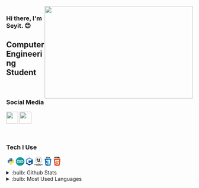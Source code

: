 <img src="https://media.giphy.com/media/cFdHXXm5GhJsc/giphy.gif" align="right" width="400" height="250">

### Hi there, I'm Seyit. :blush:

## Computer Engineering Student

<br/>

### Social Media

[<img height="32" width="32" src="https://unpkg.com/simple-icons@v6/icons/linkedin.svg" align="center"/>][Linkedin]
[<img height="32" width="32" src="https://unpkg.com/simple-icons@v6/icons/twitter.svg" align="center"/>][Twitter]

<br/>

### Tech I Use

<img src="https://raw.githubusercontent.com/github/explore/80688e429a7d4ef2fca1e82350fe8e3517d3494d/topics/python/python.png" align="left" width="25" height="25">

<img src="https://raw.githubusercontent.com/github/explore/80688e429a7d4ef2fca1e82350fe8e3517d3494d/topics/arduino/arduino.png" align="left" width="25" height="25">

<img src="https://raw.githubusercontent.com/github/explore/f3e22f0dca2be955676bc70d6214b95b13354ee8/topics/c/c.png" align="left" width="25" height="25">

<img src="https://raw.githubusercontent.com/github/explore/80688e429a7d4ef2fca1e82350fe8e3517d3494d/topics/unreal-engine/unreal-engine.png" align="left" width="25" height="25">

<img src="https://raw.githubusercontent.com/github/explore/80688e429a7d4ef2fca1e82350fe8e3517d3494d/topics/css/css.png" align="left" width="25" height="25">

<img src="https://raw.githubusercontent.com/github/explore/80688e429a7d4ef2fca1e82350fe8e3517d3494d/topics/html/html.png" align="left" width="25" height="25">

<br/>
<br/>

<details>
    <summary>:bulb: Github Stats </summary>
    <img src="https://github-readme-stats.vercel.app/api?username=SeyitKoyuncu&theme=radical">
</details>

<details>
    <summary>:bulb: Most Used Languages </summary>
    [![Top Languages](https://github-readme-stats.vercel.app/api/top-langs/?username=SeyitKoyuncu&layout=compact)](https://github.com/anuraghazra/github-readme-stats)
</details>

[Twitter]: https://twitter.com/seyitkoyuncu_
[Linkedin]: https://www.linkedin.com/in/seyit-koyuncu-ba2541196/
